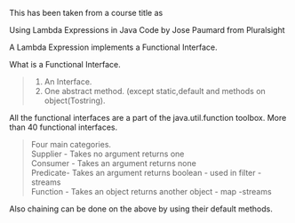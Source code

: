 This has been taken from a course title as

Using Lambda Expressions in Java Code	by Jose Paumard from Pluralsight

A Lambda Expression implements a Functional Interface.

What is a Functional Interface.
>1. An Interface.
>2. One abstract method. (except static,default and methods on object(Tostring).

All the functional interfaces are a part of the java.util.function toolbox.
More than 40 functional interfaces.
>Four main categories.<br>
Supplier - Takes no argument returns one<br>
Consumer - Takes an argument returns none<br>
Predicate- Takes an argument returns boolean - used in filter -streams<br>
Function - Takes an object returns another object - map -streams 

Also chaining can be done on the above by using their default methods.
